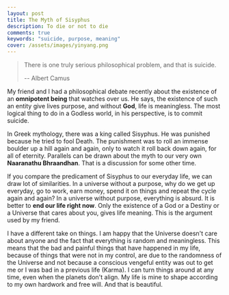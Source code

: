 ```yaml
---
layout: post
title: The Myth of Sisyphus
description: To die or not to die
comments: true
keywords: "suicide, purpose, meaning"
cover: /assets/images/yinyang.png
---
```


> There is one truly serious philosophical problem, and that is suicide.
>
> -- Albert Camus

My friend and I had a philosophical debate recently about the existence of an **omnipotent being** that watches over us.
He says, the existence of such an entity give lives purpose, and without **God**, life is meaningless.
 The most logical thing to do in a Godless world, in his perspective, is to commit suicide.

In Greek mythology, there was a king called Sisyphus. He was punished because he tried to fool Death. The punishment was to
roll an immense boulder up a hill again and again, only to watch it roll back down again, for all of eternity. Parallels can be drawn about the myth to our very own **Naaranathu Bhraandhan**. That is a discussion for some other
time.

If you compare the predicament of Sisyphus to our everyday life, we can draw lot of similarities. In a universe without a purpose,
why do we get up everyday, go to work, earn money, spend it on things and repeat the cycle again and again? In a universe without purpose,
everything is absurd. It is better to **end our life right now**. Only the existence of a God or a Destiny or a Universe that cares about you, gives life meaning.
This is the argument used by my friend.

I have a different take on things. I am happy that the Universe doesn't care about anyone and the fact that everything is random and meaningless.
This means that the bad and painful things that have happened in my life, because of things that were not in my control, are due to the randomness
of the Universe and not because a conscious vengeful entity was out to get me or I was bad in a previous life (Karma).
I can turn things around at any time, even when the planets don't align. My life is mine to shape according to my own
hardwork and free will. And that is beautiful.







